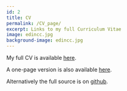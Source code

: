 ```yaml
---
id: 2
title: CV 
permalink: /CV_page/
excerpt: Links to my full Curriculum Vitae
image: edincc.jpg
background-image: edincc.jpg
---
```


My full CV is available [here](https://github.com/fmaguire/CV/raw/master/Finlay_Maguire_CV.pdf).

A one-page version is also available [here](https://github.com/fmaguire/CV/raw/refactor/Finlay_Maguire_CV.pdf).

Alternatively the full source is on [github](https://github.com/fmaguire/CV).
